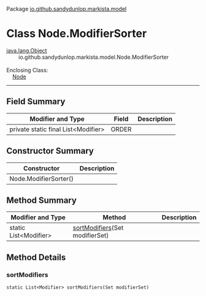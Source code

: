 Package [io.github.sandydunlop.markista.model](index.md)

# Class Node.ModifierSorter
[java.lang.Object](https://docs.oracle.com/en/java/javase/24/docs/api/java.base/java/lang/Object.html)<br/>
&nbsp;&nbsp;&nbsp;&nbsp;&nbsp;&nbsp;&nbsp;&nbsp;io.github.sandydunlop.markista.model.Node.ModifierSorter<br/>
<br/>
Enclosing Class:<br/>
&nbsp;&nbsp;&nbsp;&nbsp;[Node](Node.md)


----


## Field Summary

| Modifier and Type                         | Field | Description |
|-------------------------------------------|-------|-------------|
| private static final List&lt;Modifier&gt; | ORDER |             |

## Constructor Summary

| Constructor           | Description |
|-----------------------|-------------|
| Node.ModifierSorter() |             |

## Method Summary

| Modifier and Type           | Method                                           | Description |
|-----------------------------|--------------------------------------------------|-------------|
| static List&lt;Modifier&gt; | [sortModifiers](#sortmodifiers)(Set modifierSet) |             |

## Method Details

### sortModifiers

`static List<Modifier> sortModifiers(Set modifierSet)`



